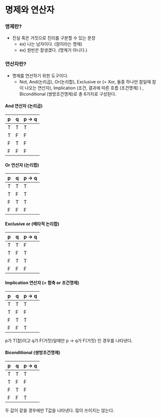 # 명제와 연산자



### 명제란?

- 진실 혹은 거짓으로 진리를 구분할 수 있는 문장
  - ex) 나는 남자이다. (참이라는 명제)
  - ex) 원빈은 잘생겼다. (명제가 아니다.)





### 연산자란?

- 명제를 연산하기 위한 도구이다.
  - Not, And(논리곱), Or(논리합), Exclusive or (= Xor, 둘중 하나만 참일때 참이 나오는 연산자), Implication (조건, 결과에 따른 흐름 (조건명제) ) , Biconditional (쌍방조건명제)로 총 6가지로 구성된다.



#### And 연산자 (논리곱)

| p    | q    | p -> q |
| ---- | ---- | ------ |
| T    | T    | T      |
| T    | F    | F      |
| F    | T    | F      |
| F    | F    | F      |





#### Or 연산자 (논리합)

| p    | q    | p -> q |
| ---- | ---- | ------ |
| T    | T    | T      |
| T    | F    | T      |
| F    | T    | T      |
| F    | F    | F      |





#### Exclusive or (배타적 논리합)

| p    | q    | p -> q |
| ---- | ---- | ------ |
| T    | T    | F      |
| T    | F    | T      |
| F    | T    | T      |
| F    | F    | F      |







#### Implication 연산자 (= 함축 or 조건명제)

| p    | q    | p -> q |
| ---- | ---- | ------ |
| T    | T    | T      |
| T    | F    | F      |
| F    | T    | T      |
| F    | F    | T      |

p가 T(참)이고 q가 F(거짓)일때만 p -> q가 F(거짓) 인 경우를 나타낸다.



#### Biconditional (쌍방조건명제)

| p    | q    | p -> q |
| ---- | ---- | ------ |
| T    | T    | T      |
| T    | F    | F      |
| F    | T    | F      |
| F    | F    | T      |

두 값이 같을 경우에만 T값을 나타낸다. 많이 쓰이지는 않는다.











